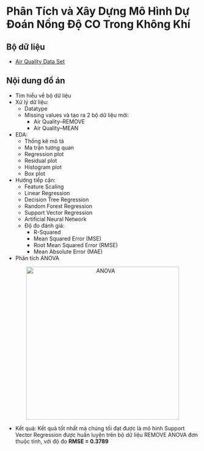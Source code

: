 # Phân Tích và Xây Dựng Mô Hình Dự Đoán Nồng Độ CO Trong Không Khí


## Bộ dữ liệu
- [Air Quality Data Set](https://archive.ics.uci.edu/ml/datasets/Air+quality)


## Nội dung đồ án
- Tìm hiểu về bộ dữ liệu
- Xử lý dữ liệu:
  + Datatype
  + Missing values và tạo ra 2 bộ dữ liệu mới:
    * Air Quality–REMOVE
    * Air Quality–MEAN
- EDA:
  + Thống kê mô tả
  + Ma trận tương quan
  + Regression plot
  + Residual plot
  + Histogram plot
  + Box plot
- Hướng tiếp cận:
  + Feature Scaling
  + Linear Regression
  + Decision Tree Regression
  + Random Forest Regression
  + Support Vector Regression
  + Artificial Neural Network 
  + Độ đo đánh giá:
    * R-Squared
    * Mean Squared Error (MSE) 
    * Root Mean Squared Error (RMSE)
    * Mean Absolute Error (MAE)
- Phân tích ANOVA


<center>
    <img src="https://github.com/PhamThe-KHDL/DS304.M21-Experimental-Design-and-Analysis/blob/main/FINAL%20PROJECT/Quy%20Tr%C3%ACnh%20ANOVA.png" width="400" alt="ANOVA" />
</center>

- Kết quả: Kết quả tốt nhất mà chúng tối đạt được là mô hình Support Vector Regression được huấn luyện trên bộ dữ liệu REMOVE ANOVA đơn thuộc tính, với độ đo **RMSE = 0.3789**
